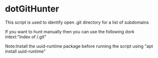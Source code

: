 # dotGitHunter
This script is used to identify open .git directory for a list of subdomains

If you want to hunt manually then you can use the following dork intext:"Index of /.git"

Note:Install the uuid-runtime package before running the script using "apt install uuid-runtime"
